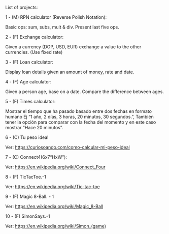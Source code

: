 List of projects:

1 - (M) RPN calculator (Reverse Polish Notation):

Basic ops: sum, subs, mult & div. Present last five ops.


2 - (F) Exchange calculator:

Given a currency (DOP, USD, EUR) exchange a value to the other currencies. (Use fixed rate)


3 - (F) Loan calculator:

Display loan details given an amount of money, rate and date.


4 - (F) Age calculator:

Given a person age, base on a date. Compare the difference between ages.


5 - (F) Times calculator:

Mostrar el tiempo que ha pasado basado entre dos fechas en formato humano
Ej “1 año, 2 días, 3 horas, 20 minutos, 30 segundos.”, 
También tener la opción para comparar con la fecha del momento y en este caso mostrar “Hace 20 minutos”.


6 - (C) Tu peso ideal

Ver: https://curiosoando.com/como-calcular-mi-peso-ideal


7 - (C) Connect4(6x7“HxW”):

Ver: https://en.wikipedia.org/wiki/Connect_Four


8 - (F) TicTacToe.-1

Ver: https://en.wikipedia.org/wiki/Tic-tac-toe


9 - (F) Magic 8-Ball. - 1

Ver: https://en.wikipedia.org/wiki/Magic_8-Ball


10 - (F) SimonSays.-1

Ver: https://en.wikipedia.org/wiki/Simon_(game)
